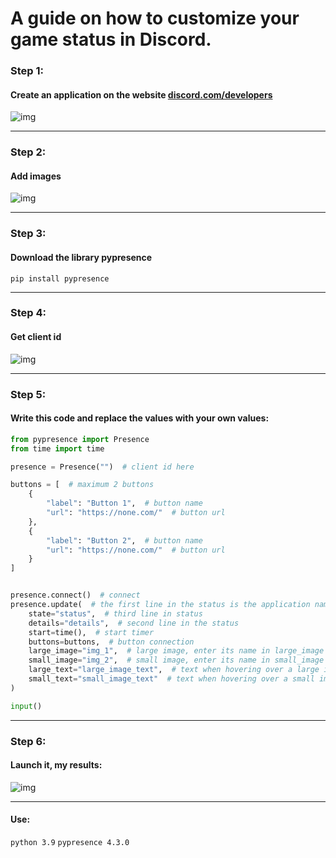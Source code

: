 # A guide on how to customize your game status in Discord.

### Step 1: 
#### Create an application on the website [discord.com/developers](https://discord.com/developers/applications)
![img](https://i.imgur.com/EFq1twc.gif)

---

### Step 2:
#### Add images
![img](https://i.imgur.com/wSSKzau.png)

---

### Step 3:
#### Download the library pypresence
`pip install pypresence`

---

### Step 4:
#### Get client id
![img](https://i.imgur.com/J4ajeya.png)

---

### Step 5:
#### Write this code and replace the values with your own values:
```py
from pypresence import Presence
from time import time

presence = Presence("")  # client id here

buttons = [  # maximum 2 buttons
    {
        "label": "Button 1",  # button name
        "url": "https://none.com/"  # button url
    },
    {
        "label": "Button 2",  # button name
        "url": "https://none.com/"  # button url
    }
]


presence.connect()  # connect
presence.update(  # the first line in the status is the application name
    state="status",  # third line in status
    details="details",  # second line in the status
    start=time(),  # start timer
    buttons=buttons,  # button connection
    large_image="img_1",  # large image, enter its name in large_image
    small_image="img_2",  # small image, enter its name in small_image
    large_text="large_image_text",  # text when hovering over a large image
    small_text="small_image_text"  # text when hovering over a small image
)

input()
```

---

### Step 6:
#### Launch it, my results:
![img](https://i.imgur.com/rMV0BHk.png)

---

#### Use:
`python 3.9`
`pypresence 4.3.0`
